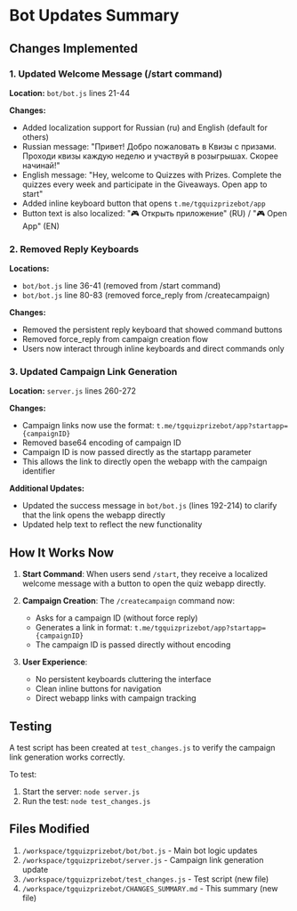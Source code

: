 # Bot Updates Summary

## Changes Implemented

### 1. Updated Welcome Message (/start command)
**Location:** `bot/bot.js` lines 21-44

**Changes:**
- Added localization support for Russian (ru) and English (default for others)
- Russian message: "Привет! Добро пожаловать в Квизы с призами. Проходи квизы каждую неделю и участвуй в розыгрышах. Скорее начинай!"
- English message: "Hey, welcome to Quizzes with Prizes. Complete the quizzes every week and participate in the Giveaways. Open app to start"
- Added inline keyboard button that opens `t.me/tgquizprizebot/app`
- Button text is also localized: "🎮 Открыть приложение" (RU) / "🎮 Open App" (EN)

### 2. Removed Reply Keyboards
**Locations:** 
- `bot/bot.js` line 36-41 (removed from /start command)
- `bot/bot.js` line 80-83 (removed force_reply from /createcampaign)

**Changes:**
- Removed the persistent reply keyboard that showed command buttons
- Removed force_reply from campaign creation flow
- Users now interact through inline keyboards and direct commands only

### 3. Updated Campaign Link Generation
**Location:** `server.js` lines 260-272

**Changes:**
- Campaign links now use the format: `t.me/tgquizprizebot/app?startapp={campaignID}`
- Removed base64 encoding of campaign ID
- Campaign ID is now passed directly as the startapp parameter
- This allows the link to directly open the webapp with the campaign identifier

**Additional Updates:**
- Updated the success message in `bot/bot.js` (lines 192-214) to clarify that the link opens the webapp directly
- Updated help text to reflect the new functionality

## How It Works Now

1. **Start Command**: When users send `/start`, they receive a localized welcome message with a button to open the quiz webapp directly.

2. **Campaign Creation**: The `/createcampaign` command now:
   - Asks for a campaign ID (without force reply)
   - Generates a link in format: `t.me/tgquizprizebot/app?startapp={campaignID}`
   - The campaign ID is passed directly without encoding

3. **User Experience**: 
   - No persistent keyboards cluttering the interface
   - Clean inline buttons for navigation
   - Direct webapp links with campaign tracking

## Testing

A test script has been created at `test_changes.js` to verify the campaign link generation works correctly.

To test:
1. Start the server: `node server.js`
2. Run the test: `node test_changes.js`

## Files Modified

1. `/workspace/tgquizprizebot/bot/bot.js` - Main bot logic updates
2. `/workspace/tgquizprizebot/server.js` - Campaign link generation update
3. `/workspace/tgquizprizebot/test_changes.js` - Test script (new file)
4. `/workspace/tgquizprizebot/CHANGES_SUMMARY.md` - This summary (new file)